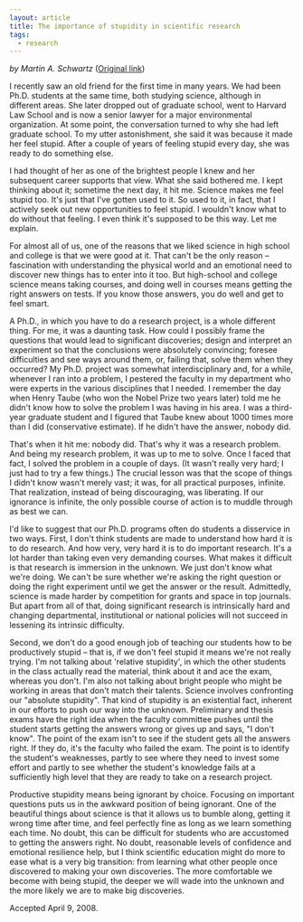 ```yaml
--- 
layout: article
title: The importance of stupidity in scientific research
tags: 
  - research 
---
```


_by Martin A. Schwartz_ ([Original
link](http://jcs.biologists.org/content/121/11/1771.full))

I recently saw an old friend for the first time in many years. We had
been Ph.D. students at the same time, both studying science, although in
different areas. She later dropped out of graduate school, went to
Harvard Law School and is now a senior lawyer for a major environmental
organization. At some point, the conversation turned to why she had left
graduate school. To my utter astonishment, she said it was because it
made her feel stupid. After a couple of years of feeling stupid every
day, she was ready to do something else.

I had thought of her as one of the brightest people I knew and her
subsequent career supports that view. What she said bothered me. I kept
thinking about it; sometime the next day, it hit me. Science makes me
feel stupid too. It's just that I've gotten used to it. So used to it,
in fact, that I actively seek out new opportunities to feel stupid. I
wouldn't know what to do without that feeling. I even think it's
supposed to be this way. Let me explain.

For almost all of us, one of the reasons that we liked science in high
school and college is that we were good at it. That can't be the only
reason – fascination with understanding the physical world and an
emotional need to discover new things has to enter into it too. But
high-school and college science means taking courses, and doing well in
courses means getting the right answers on tests. If you know those
answers, you do well and get to feel smart.

A Ph.D., in which you have to do a research project, is a whole
different thing. For me, it was a daunting task. How could I possibly
frame the questions that would lead to significant discoveries; design
and interpret an experiment so that the conclusions were absolutely
convincing; foresee difficulties and see ways around them, or, failing
that, solve them when they occurred? My Ph.D. project was somewhat
interdisciplinary and, for a while, whenever I ran into a problem, I
pestered the faculty in my department who were experts in the various
disciplines that I needed. I remember the day when Henry Taube (who won
the Nobel Prize two years later) told me he didn't know how to solve the
problem I was having in his area. I was a third-year graduate student
and I figured that Taube knew about 1000 times more than I did
(conservative estimate). If he didn't have the answer, nobody did.

That's when it hit me: nobody did. That's why it was a research problem.
And being my research problem, it was up to me to solve. Once I faced
that fact, I solved the problem in a couple of days. (It wasn't really
very hard; I just had to try a few things.) The crucial lesson was that
the scope of things I didn't know wasn't merely vast; it was, for all
practical purposes, infinite. That realization, instead of being
discouraging, was liberating. If our ignorance is infinite, the only
possible course of action is to muddle through as best we can.

I'd like to suggest that our Ph.D. programs often do students a
disservice in two ways. First, I don't think students are made to
understand how hard it is to do research. And how very, very hard it is
to do important research. It's a lot harder than taking even very
demanding courses. What makes it difficult is that research is immersion
in the unknown. We just don't know what we're doing. We can't be sure
whether we're asking the right question or doing the right experiment
until we get the answer or the result. Admittedly, science is made
harder by competition for grants and space in top journals. But apart
from all of that, doing significant research is intrinsically hard and
changing departmental, institutional or national policies will not
succeed in lessening its intrinsic difficulty.

Second, we don't do a good enough job of teaching our students how to be
productively stupid – that is, if we don't feel stupid it means we're
not really trying. I'm not talking about 'relative stupidity', in which
the other students in the class actually read the material, think about
it and ace the exam, whereas you don't. I'm also not talking about
bright people who might be working in areas that don't match their
talents. Science involves confronting our "absolute stupidity". That
kind of stupidity is an existential fact, inherent in our efforts to
push our way into the unknown. Preliminary and thesis exams have the
right idea when the faculty committee pushes until the student starts
getting the answers wrong or gives up and says, "I don't know". The
point of the exam isn't to see if the student gets all the answers
right. If they do, it's the faculty who failed the exam. The point is to
identify the student's weaknesses, partly to see where they need to
invest some effort and partly to see whether the student's knowledge
fails at a sufficiently high level that they are ready to take on a
research project.

Productive stupidity means being ignorant by choice. Focusing on
important questions puts us in the awkward position of being ignorant.
One of the beautiful things about science is that it allows us to bumble
along, getting it wrong time after time, and feel perfectly fine as long
as we learn something each time. No doubt, this can be difficult for
students who are accustomed to getting the answers right. No doubt,
reasonable levels of confidence and emotional resilience help, but I
think scientific education might do more to ease what is a very big
transition: from learning what other people once discovered to making
your own discoveries. The more comfortable we become with being stupid,
the deeper we will wade into the unknown and the more likely we are to
make big discoveries.

Accepted April 9, 2008.

